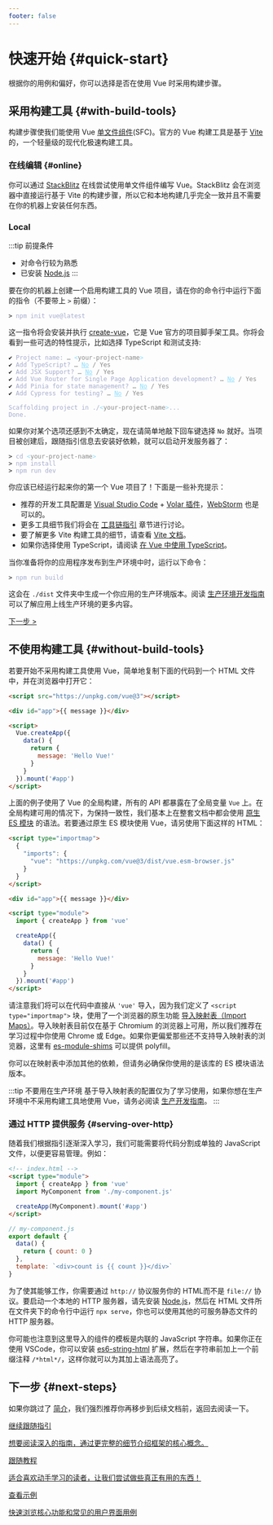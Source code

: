 ```yaml
---
footer: false
---
```


# 快速开始 {#quick-start}

根据你的用例和偏好，你可以选择是否在使用 Vue 时采用构建步骤。

## 采用构建工具 {#with-build-tools}

构建步骤使我们能使用 Vue [单文件组件](/guide/scaling-up/sfc)(SFC)。官方的 Vue 构建工具是基于 [Vite](https://vitejs.dev) 的，一个轻量级的现代化极速构建工具。

### 在线编辑 {#online}

你可以通过 [StackBlitz](https://vite.new/vue) 在线尝试使用单文件组件编写 Vue。StackBlitz 会在浏览器中直接运行基于 Vite 的构建步骤，所以它和本地构建几乎完全一致并且不需要在你的机器上安装任何东西。

### Local

:::tip 前提条件

- 对命令行较为熟悉
- 已安装 [Node.js](https://nodejs.org/)
  :::

要在你的机器上创建一个启用构建工具的 Vue 项目，请在你的命令行中运行下面的指令（不要带上 `>` 前缀）：

<div class="language-sh"><pre><code><span class="line"><span style="color:var(--vt-c-green);">&gt;</span> <span style="color:#A6ACCD;">npm init vue@latest</span></span></code></pre></div>

这一指令将会安装并执行 [create-vue](https://github.com/vuejs/create-vue)，它是 Vue 官方的项目脚手架工具。你将会看到一些可选的特性提示，比如选择 TypeScript 和测试支持:

<div class="language-sh"><pre><code><span style="color:var(--vt-c-green);">✔</span> <span style="color:#A6ACCD;">Project name: <span style="color:#888;">… <span style="color:#89DDFF;">&lt;</span><span style="color:#888;">your-project-name</span><span style="color:#89DDFF;">&gt;</span></span></span>
<span style="color:var(--vt-c-green);">✔</span> <span style="color:#A6ACCD;">Add TypeScript? <span style="color:#888;">… <span style="color:#89DDFF;text-decoration:underline">No</span> / Yes</span></span>
<span style="color:var(--vt-c-green);">✔</span> <span style="color:#A6ACCD;">Add JSX Support? <span style="color:#888;">… <span style="color:#89DDFF;text-decoration:underline">No</span> / Yes</span></span>
<span style="color:var(--vt-c-green);">✔</span> <span style="color:#A6ACCD;">Add Vue Router for Single Page Application development? <span style="color:#888;">… <span style="color:#89DDFF;text-decoration:underline">No</span> / Yes</span></span>
<span style="color:var(--vt-c-green);">✔</span> <span style="color:#A6ACCD;">Add Pinia for state management? <span style="color:#888;">… <span style="color:#89DDFF;text-decoration:underline">No</span> / Yes</span></span>
<span style="color:var(--vt-c-green);">✔</span> <span style="color:#A6ACCD;">Add Cypress for testing? <span style="color:#888;">… <span style="color:#89DDFF;text-decoration:underline">No</span> / Yes</span></span>
<span></span>
<span style="color:#A6ACCD;">Scaffolding project in ./<span style="color:#89DDFF;">&lt;</span><span style="color:#888;">your-project-name</span><span style="color:#89DDFF;">&gt;</span>...</span>
<span style="color:#A6ACCD;">Done.</span></code></pre></div>

如果你对某个选项还感到不太确定，现在请简单地敲下回车键选择 `No` 就好。当项目被创建后，跟随指引信息去安装好依赖，就可以启动开发服务器了：

<div class="language-sh"><pre><code><span class="line"><span style="color:var(--vt-c-green);">&gt; </span><span style="color:#A6ACCD;">cd</span><span style="color:#A6ACCD;"> </span><span style="color:#89DDFF;">&lt;</span><span style="color:#888;">your-project-name</span><span style="color:#89DDFF;">&gt;</span></span>
<span class="line"><span style="color:var(--vt-c-green);">&gt; </span><span style="color:#A6ACCD;">npm install</span></span>
<span class="line"><span style="color:var(--vt-c-green);">&gt; </span><span style="color:#A6ACCD;">npm run dev</span></span>
<span class="line"></span></code></pre></div>

你应该已经运行起来你的第一个 Vue 项目了！下面是一些补充提示：

- 推荐的开发工具配置是 [Visual Studio Code](https://code.visualstudio.com/) + [Volar 插件](https://marketplace.visualstudio.com/items?itemName=johnsoncodehk.volar)，[WebStorm](https://www.jetbrains.com/webstorm/) 也是可以的。
- 更多工具细节我们将会在 [工具链指引](/guide/scaling-up/tooling.html) 章节进行讨论。
- 要了解更多 Vite 构建工具的细节，请查看 [Vite 文档](https://cn.vitejs.dev)。
- 如果你选择使用 TypeScript，请阅读 [在 Vue 中使用 TypeScript](typescript/overview.html)。

当你准备将你的应用程序发布到生产环境中时，运行以下命令：

<div class="language-sh"><pre><code><span class="line"><span style="color:var(--vt-c-green);">&gt; </span><span style="color:#A6ACCD;">npm run build</span></span>
<span class="line"></span></code></pre></div>

这会在 `./dist` 文件夹中生成一个你应用的生产环境版本。阅读 [生产环境开发指南](/guide/best-practices/production-deployment.html) 可以了解应用上线生产环境的更多内容。

[下一步 >](#next-steps)

## 不使用构建工具 {#without-build-tools}

若要开始不采用构建工具使用 Vue，简单地复制下面的代码到一个 HTML 文件中，并在浏览器中打开它：

```html
<script src="https://unpkg.com/vue@3"></script>

<div id="app">{{ message }}</div>

<script>
  Vue.createApp({
    data() {
      return {
        message: 'Hello Vue!'
      }
    }
  }).mount('#app')
</script>
```

上面的例子使用了 Vue 的全局构建，所有的 API 都暴露在了全局变量 `Vue` 上。在全局构建可用的情况下，为保持一致性，我们基本上在整套文档中都会使用 [原生 ES 模块](https://developer.mozilla.org/en-US/docs/Web/JavaScript/Guide/Modules) 的语法。若要通过原生 ES 模块使用 Vue，请另使用下面这样的 HTML：

```html
<script type="importmap">
  {
    "imports": {
      "vue": "https://unpkg.com/vue@3/dist/vue.esm-browser.js"
    }
  }
</script>

<div id="app">{{ message }}</div>

<script type="module">
  import { createApp } from 'vue'

  createApp({
    data() {
      return {
        message: 'Hello Vue!'
      }
    }
  }).mount('#app')
</script>
```

请注意我们将可以在代码中直接从 `'vue'` 导入，因为我们定义了 `<script type="importmap">` 块，使用了一个浏览器的原生功能 [导入映射表（Import Maps）](https://caniuse.com/import-maps)。导入映射表目前仅在基于 Chromium 的浏览器上可用，所以我们推荐在学习过程中你使用 Chrome 或 Edge。如果你更偏爱那些还不支持导入映射表的浏览器，这里有 [es-module-shims](https://github.com/guybedford/es-module-shims) 可以提供 polyfill。

你可以在映射表中添加其他的依赖，但请务必确保你使用的是该库的 ES 模块语法版本。

:::tip 不要用在生产环境
基于导入映射表的配置仅为了学习使用，如果你想在生产环境中不采用构建工具地使用 Vue，请务必阅读 [生产开发指南](/guide/best-practices/production-deployment.html#without-build-tools)。
:::

### 通过 HTTP 提供服务 {#serving-over-http}

随着我们根据指引逐渐深入学习，我们可能需要将代码分割成单独的 JavaScript 文件，以便更容易管理。例如：

```html
<!-- index.html -->
<script type="module">
  import { createApp } from 'vue'
  import MyComponent from './my-component.js'

  createApp(MyComponent).mount('#app')
</script>
```

```js
// my-component.js
export default {
  data() {
    return { count: 0 }
  },
  template: `<div>count is {{ count }}</div>`
}
```

为了使其能够工作，你需要通过 `http://` 协议服务你的 HTML而不是 `file://` 协议。要启动一个本地的 HTTP 服务器，请先安装 [Node.js](https://nodejs.org/zh/)，然后在 HTML 文件所在文件夹下的命令行中运行 `npx serve`，你也可以使用其他的可服务静态文件的 HTTP 服务器。

你可能也注意到这里导入的组件的模板是内联的 JavaScript 字符串。如果你正在使用 VSCode，你可以安装 [es6-string-html](https://marketplace.visualstudio.com/items?itemName=Tobermory.es6-string-html) 扩展，然后在字符串前加上一个前缀注释 `/*html*/`，这样你就可以为其加上语法高亮了。

## 下一步 {#next-steps}

如果你跳过了 [简介](/guide/introduction)，我们强烈推荐你再移步到后续文档前，返回去阅读一下。

<div class="vt-box-container next-steps">
  <a class="vt-box" href="/guide/essentials/application.html">
    <p class="next-steps-link">继续跟随指引</p>
    <p class="next-steps-caption">想要阅读深入的指南，通过更完整的细节介绍框架的核心概念。</p>
  </a>
  <a class="vt-box" href="/tutorial/">
    <p class="next-steps-link">跟随教程</p>
    <p class="next-steps-caption">适合喜欢动手学习的读者，让我们尝试做些真正有用的东西！</p>
  </a>
  <a class="vt-box" href="/examples/">
    <p class="next-steps-link">查看示例</p>
    <p class="next-steps-caption">快速浏览核心功能和常见的用户界面用例</p>
  </a>
</div>
